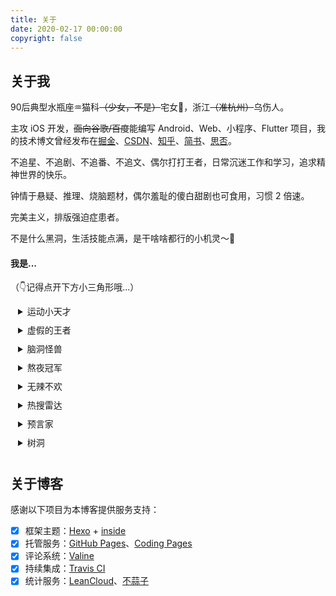 ```yaml
---
title: 关于
date: 2020-02-17 00:00:00
copyright: false
---
```


## 关于我

90后典型水瓶座♒️猫科~~（少女，不是）~~宅女👧，浙江~~（准杭州）~~乌伤人。

主攻 iOS 开发，~~面向谷歌/百度~~能编写 Android、Web、小程序、Flutter 项目，我的技术博文曾经发布在[掘金](https://juejin.im/user/5ab4b9746fb9a028c812cad9)、[CSDN](https://blog.csdn.net/Code_Martell)、[知乎](https://www.zhihu.com/people/miao-miao-82-17-64)、[简书](https://www.jianshu.com/u/015e1c9d5d06)、[思否](https://segmentfault.com/u/fiteen)。

不追星、不追剧、不追番、不追文、偶尔打打王者，日常沉迷工作和学习，追求精神世界的快乐。

钟情于悬疑、推理、烧脑题材，偶尔羞耻的傻白甜剧也可食用，习惯 2 倍速。

完美主义，排版强迫症患者。

不是什么黑洞，生活技能点满，是干啥啥都行的小机灵～👀

#### 我是...

（👇记得点开下方小三角形哦...）

<details style="padding-left:12px;padding-bottom:10px">
  <summary>运动小天才</summary>
  <p style="font-size:12px; line-height:13px"> 🌟 大学期间蝉联全学院女生体质健康测试分数第一</p>
  <p style="font-size:12px; line-height:13px"> 🏃 女子800m 跑中考成绩 2'40</p>
  <p style="font-size:12px; line-height:13px"> 🏆 小学全镇跳远冠军 </p>
</details>
<details style="padding-left:12px;padding-bottom:10px">
  <summary>虚假的王者</summary>
  <p style="font-size:12px; line-height:13px"> 🎮 熟悉 KPL 各大战队选手英雄池和 BP 风格</p>
  <p style="font-size:12px; line-height:13px"> 👀 意识流召唤师，嘴强王者</p>
  <p style="line-height:10px"> </p>
</details>
<details style="padding-left:12px;padding-bottom:10px">
  <summary>脑洞怪兽</summary>
  <p style="font-size:12px; line-height:13px"> 💡 脑袋中常爆发特别的灵感</p>
  <p style="font-size:12px; line-height:13px"> 🎨 想要用有趣的灵魂过有趣的人生</p>
</details>
<details style="padding-left:12px;padding-bottom:10px">
  <summary>熬夜冠军</summary>
  <p style="font-size:12px; line-height:13px"> 🌝 参加美赛建模曾四天四夜不睡觉</p>
  <p style="font-size:12px; line-height:13px"> 👸 入夜，头脑清醒、文思泉涌、茅塞顿开...</p>
</details>
<details style="padding-left:12px;padding-bottom:10px">
  <summary>无辣不欢</summary>
  <p style="font-size:12px; line-height:13px"> 🌶️ 可以直接嚼辣椒</p>
  <p style="font-size:12px; line-height:13px"> 🍲 钟情麻辣香锅、四川重庆火锅</p>
  <p style="line-height:10px"> </p>
</details>
<details style="padding-left:12px;padding-bottom:10px">
  <summary>热搜雷达</summary>
  <p style="font-size:12px; line-height:13px"> 🏂 掌握实时热点和八卦信息</p>
  <p style="font-size:12px; line-height:13px"> 👻 能接梗</p>
  <p style="line-height:10px"> </p>
</details>
<details style="padding-left:12px;padding-bottom:10px">
  <summary>预言家</summary>
  <p style="font-size:12px; line-height:13px"> 🥛 鲜奶，能够无预兆地预测到未来发生的事</p>
  <p style="font-size:12px; line-height:13px"> 🎰 只要不参与下注，预测比赛胜负正确率奇高无比</p>
  <p style="font-size:12px; line-height:13px"> 🚗 不依赖导航，靠第六感寻找目的地能力满分</p>
  <p style="line-height:10px"></p>
</details>
<details style="padding-left:12px;padding-bottom:10px">
  <summary>树洞</summary>
  <p style="font-size:12px; line-height:13px"> 👭 朋友们负能量的消除者</p>
  <p style="font-size:12px; line-height:13px"> 🐌 会迟到但不会失约的小伙伴</p>
</details>

## 关于博客

感谢以下项目为本博客提供服务支持：

- [x] 框架主题：[Hexo](https://hexo.io/) + [inside](https://github.com/ikeq/hexo-theme-inside)
- [x] 托管服务：[GitHub Pages](https://pages.github.com)、[Coding Pages](https://coding.net/help/doc/pages/creating-pages.html)
- [x] 评论系统：[Valine](https://valine.js.org)
- [x] 持续集成：[Travis CI](https://travis-ci.org)
- [x] 统计服务：[LeanCloud](https://www.leancloud.cn)、[不蒜子](http://busuanzi.ibruce.info)